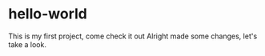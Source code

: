 # hello-world
This is my first project, come check it out
Alright made some changes, let's take a look.
